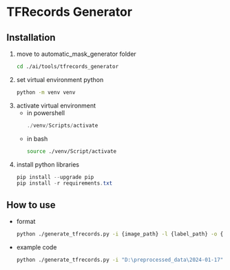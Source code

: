 # TFRecords Generator

## Installation
1. move to automatic_mask_generator folder
    ```bash
    cd ./ai/tools/tfrecords_generator
    ```
2. set virtual environment python
    ```bash
    python -m venv venv
    ```
3. activate virtual environment
    - in powershell
        ```powershell
        ./venv/Scripts/activate
        ```
    - in bash
        ```bash
        source ./venv/Script/activate
        ```
4. install python libraries
    ```powershell
    pip install --upgrade pip
    pip install -r requirements.txt
    ```

## How to use
- format
    ```bash
    python ./generate_tfrecords.py -i {image_path} -l {label_path} -o {output_path}
    ```
- example code
    ```bash
    python ./generate_tfrecords.py -i "D:\preprocessed_data\2024-01-17" -l "D:\labeled_data\2024-01-17" -o "D:\tfrecords"
    ```